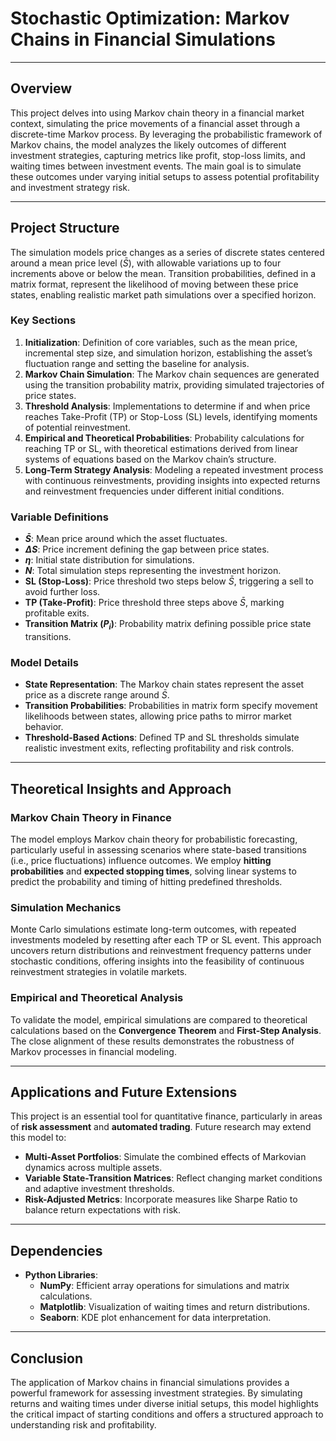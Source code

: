 # Stochastic Optimization: Markov Chains in Financial Simulations

---

## Overview

This project delves into using Markov chain theory in a financial market context, simulating the price movements of a financial asset through a discrete-time Markov process. By leveraging the probabilistic framework of Markov chains, the model analyzes the likely outcomes of different investment strategies, capturing metrics like profit, stop-loss limits, and waiting times between investment events. The main goal is to simulate these outcomes under varying initial setups to assess potential profitability and investment strategy risk.

---

## Project Structure

The simulation models price changes as a series of discrete states centered around a mean price level ($\bar{S}$), with allowable variations up to four increments above or below the mean. Transition probabilities, defined in a matrix format, represent the likelihood of moving between these price states, enabling realistic market path simulations over a specified horizon.

### Key Sections

1. **Initialization**: Definition of core variables, such as the mean price, incremental step size, and simulation horizon, establishing the asset’s fluctuation range and setting the baseline for analysis.
2. **Markov Chain Simulation**: The Markov chain sequences are generated using the transition probability matrix, providing simulated trajectories of price states.
3. **Threshold Analysis**: Implementations to determine if and when price reaches Take-Profit (TP) or Stop-Loss (SL) levels, identifying moments of potential reinvestment.
4. **Empirical and Theoretical Probabilities**: Probability calculations for reaching TP or SL, with theoretical estimations derived from linear systems of equations based on the Markov chain’s structure.
5. **Long-Term Strategy Analysis**: Modeling a repeated investment process with continuous reinvestments, providing insights into expected returns and reinvestment frequencies under different initial conditions.

### Variable Definitions

- **$\bar{S}$**: Mean price around which the asset fluctuates.
- **$\Delta S$**: Price increment defining the gap between price states.
- **$\eta$**: Initial state distribution for simulations.
- **$N$**: Total simulation steps representing the investment horizon.
- **SL (Stop-Loss)**: Price threshold two steps below $\bar{S}$, triggering a sell to avoid further loss.
- **TP (Take-Profit)**: Price threshold three steps above $\bar{S}$, marking profitable exits.
- **Transition Matrix $(P_i)$**: Probability matrix defining possible price state transitions.

### Model Details

- **State Representation**: The Markov chain states represent the asset price as a discrete range around $\bar{S}$.
- **Transition Probabilities**: Probabilities in matrix form specify movement likelihoods between states, allowing price paths to mirror market behavior.
- **Threshold-Based Actions**: Defined TP and SL thresholds simulate realistic investment exits, reflecting profitability and risk controls.

---

## Theoretical Insights and Approach

### Markov Chain Theory in Finance

The model employs Markov chain theory for probabilistic forecasting, particularly useful in assessing scenarios where state-based transitions (i.e., price fluctuations) influence outcomes. We employ **hitting probabilities** and **expected stopping times**, solving linear systems to predict the probability and timing of hitting predefined thresholds.

### Simulation Mechanics

Monte Carlo simulations estimate long-term outcomes, with repeated investments modeled by resetting after each TP or SL event. This approach uncovers return distributions and reinvestment frequency patterns under stochastic conditions, offering insights into the feasibility of continuous reinvestment strategies in volatile markets.

### Empirical and Theoretical Analysis

To validate the model, empirical simulations are compared to theoretical calculations based on the **Convergence Theorem** and **First-Step Analysis**. The close alignment of these results demonstrates the robustness of Markov processes in financial modeling.

---

## Applications and Future Extensions

This project is an essential tool for quantitative finance, particularly in areas of **risk assessment** and **automated trading**. Future research may extend this model to:

- **Multi-Asset Portfolios**: Simulate the combined effects of Markovian dynamics across multiple assets.
- **Variable State-Transition Matrices**: Reflect changing market conditions and adaptive investment thresholds.
- **Risk-Adjusted Metrics**: Incorporate measures like Sharpe Ratio to balance return expectations with risk.

---

## Dependencies

- **Python Libraries**:
    - **NumPy**: Efficient array operations for simulations and matrix calculations.
    - **Matplotlib**: Visualization of waiting times and return distributions.
    - **Seaborn**: KDE plot enhancement for data interpretation.

---

## Conclusion

The application of Markov chains in financial simulations provides a powerful framework for assessing investment strategies. By simulating returns and waiting times under diverse initial setups, this model highlights the critical impact of starting conditions and offers a structured approach to understanding risk and profitability.
